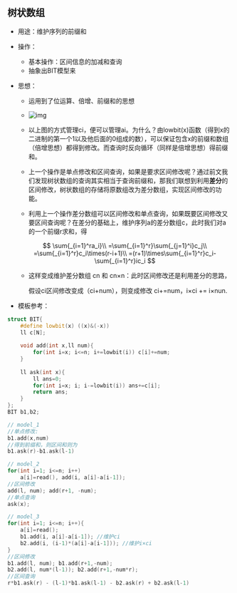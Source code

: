 ## 树状数组

- 用途：维护序列的前缀和

- 操作：

    - 基本操作：区间信息的加减和查询
    - 抽象出BIT模型来
    
- 思想：

    - 运用到了位运算、倍增、前缀和的思想

    - ![img](https://oi-wiki.org/ds/images/fenwick.svg)

    - 以上图的方式管理ci，便可以管理ai。为什么？由lowbit(x)函数（得到x的二进制的第一个1以及他后面的0组成的数），可以保证包含x的前缀和数组（倍增思想）都得到修改。而查询时反向循环（同样是倍增思想）得前缀和。

    - 上一个操作是单点修改和区间查询，如果是要求区间修改呢？通过前文我们发现树状数组的查询其实相当于查询前缀和，那我们联想到利用**差分**的区间修改，树状数组的存储将原数组改为差分数组，实现区间修改的功能。

    - 利用上一个操作差分数组可以区间修改和单点查询，如果既要区间修改又要区间查询呢？在差分的基础上，维护序列a的差分数组c，此时我们对a的一个前缀r求和，得

        
    $$
        \sum{_{i=1}^ra_i}\\
        =\sum{_{i=1}^r}\sum{_{j=1}^i}c_j\\
        =\sum{_{i=1}^r}c_i\times(r-i+1)\\
        =(r+1)\times\sum{_{i=1}^r}c_i-\sum{_{i=1}^r}ic_i
        $$
    
    - 这样变成维护差分数组 cn 和 cn×n：此时区间修改还是利用差分的思路，
    
        假设ci区间修改变成（ci+num），则变成修改 ci+=num，i×ci += i×nun.
    
- 模板参考：

```c++
struct BIT{
	#define lowbit(x) ((x)&(-x))
	ll c[N];
	
	void add(int x,ll num){
        for(int i=x; i<=n; i+=lowbit(i)) c[i]+=num;
	}
	
	ll ask(int x){
		ll ans=0;
        for(int i=x; i; i-=lowbit(i)) ans+=c[i];
		return ans;
	}
};
BIT b1,b2;

// model_1
//单点修改:
b1.add(x,num)
//得到前缀和，则区间和则为 
b1.ask(r)-b1.ask(l-1)

// model_2
for(int i=1; i<=n; i++)
	a[i]=read(), add(i, a[i]-a[i-1]);
//区间修改
add(l, num); add(r+1, -num);
//单点查询
ask(x);

// model_3
for(int i=1; i<=n; i++){
	a[i]=read();
    b1.add(i, a[i]-a[i-1]);	//维护ci
    b2.add(i, (i-1)*(a[i]-a[i-1]));	//维护i×ci
}
//区间修改
b1.add(l, num); b1.add(r+1,-num);
b2.add(l, num*(l-1)); b2.add(r+1,-num*r);
//区间查询
r*b1.ask(r) - (l-1)*b1.ask(l-1) - b2.ask(r) + b2.ask(l-1)
```

